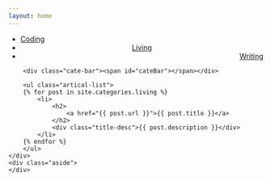 ```yaml
---
layout: home
---
```


<div class="index-content skill">
    <div class="section">
        <ul class="artical-cate">
            <li><a href="/"><span>Coding</span></a></li>
            <li class="on" style="text-align:center"><a href="https://fire15.com/living"><span>Living</span></a></li>
            <li style="text-align:right"><a href="https://fire15.com/writing"><span>Writing</span></a></li>
        </ul>

        <div class="cate-bar"><span id="cateBar"></span></div>

        <ul class="artical-list">
        {% for post in site.categories.living %}
            <li>
                <h2>
                    <a href="{{ post.url }}">{{ post.title }}</a>
                </h2>
                <div class="title-desc">{{ post.description }}</div>
            </li>
        {% endfor %}
        </ul>
    </div>
    <div class="aside">
    </div>
</div>
